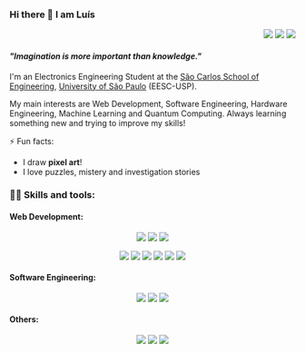 ### Hi there 👋 I am Luís

<div align="right">

[![](https://img.shields.io/badge/linkedin-%230077B5.svg?&logo=linkedin&logoColor=white)](https://linkedin.com/in/lfvperes)
[![](https://img.shields.io/badge/instagram-%23E4405F.svg?&logo=instagram&logoColor=white)](https://instagram.com/lfvperes)
[![](https://img.shields.io/badge/gmail-%23FFFFFF.svg?&logo=gmail&logoColor=%23D14836)](mailto:luisfvperes@gmail.com)
<!--- [![](https://img.shields.io/badge/twitter-%231DA1F2.svg?&logo=twitter&logoColor=white)](https://twitter.com/lfvperes) --->

</div>

#### _"Imagination is more important than knowledge."_
I'm an Electronics Engineering Student at the [São Carlos School of Engineering](https://eesc.usp.br/en/), [University of São Paulo](https://www5.usp.br/#english) (EESC-USP). 

My main interests are Web Development, Software Engineering, Hardware Engineering, Machine Learning and Quantum Computing. Always learning something new and trying to improve my skills!

⚡ Fun facts: 
- I draw **pixel art**!
- I love puzzles, mistery and investigation stories

### 👩‍💻 **Skills and tools:**
#### Web Development:
<div align="center">

![](https://img.shields.io/badge/html-%23E34F26.svg?&style=for-the-badge&logo=html5&logoColor=white)
![](https://img.shields.io/badge/css-%231572B6.svg?&style=for-the-badge&logo=css3&logoColor=white)
![](https://img.shields.io/badge/javascript-%23292610.svg?&style=for-the-badge&logo=javascript&logoColor=%23FCDC00)

![](https://img.shields.io/badge/node.js-%2343853D.svg?&style=for-the-badge&logo=node.js&logoColor=white)
![](https://img.shields.io/badge/react.js-%23282C34.svg?&style=for-the-badge&logo=react&logoColor=%2361DAFB)
![](https://img.shields.io/badge/vue.js-%2335495E.svg?&style=for-the-badge&logo=vue.js&logoColor=%2341B883)
![](https://img.shields.io/badge/bootstrap-%237952B3.svg?&style=for-the-badge&logo=bootstrap&logoColor=white)
![](https://img.shields.io/badge/adobe%20xd-%23470137.svg?&style=for-the-badge&logo=adobe-xd&logoColor=%23FF61F6)
![](https://img.shields.io/badge/selenium-%2343B02A.svg?&style=for-the-badge&logo=selenium&logoColor=white)

</div>

#### Software Engineering:
<div align="center">

![](https://img.shields.io/badge/python-%231C3B56.svg?&style=for-the-badge&logo=python&logoColor=%23FFD343)
![](https://img.shields.io/badge/C/C++-%2300599C.svg?&style=for-the-badge&logo=c%2B%2B&logoColor=white)
![](https://img.shields.io/badge/c%20%23-%23239120.svg?&style=for-the-badge&logo=c-sharp&logoColor=white)


</div>

#### Others:
<div align="center">

![](https://img.shields.io/badge/git-%23F54D27.svg?&style=for-the-badge&logo=git&logoColor=white)
![](https://img.shields.io/badge/vs%20code-%232C2C32.svg?&style=for-the-badge&logo=visual-studio-code&logoColor=%23007ACC)
![](https://img.shields.io/badge/tensorflow-%23425066.svg?&style=for-the-badge&logo=tensorflow&logoColor=%23FF6F00)
<!---
![](https://img.shields.io/badge/adobe%20photoshop-%23001E36.svg?&style=for-the-badge&logo=adobe-photoshop&logoColor=%2331A8FF)
![](https://img.shields.io/badge/adobe%20illustrator-%23330000.svg?&style=for-the-badge&logo=adobe-illustrator&logoColor=%23FF9A00)
![](https://img.shields.io/badge/adobe%20indesign-%2349021F.svg?&style=for-the-badge&logo=adobe-indesign&logoColor=%23FF3366)

![](https://img.shields.io/badge/ms%20excel-%23217346.svg?&style=for-the-badge&logo=microsoft-excel&logoColor=white)
![](https://img.shields.io/badge/ms%20word-%232B579A.svg?&style=for-the-badge&logo=microsoft-word&logoColor=white)
![](https://img.shields.io/badge/ms%20powerpoint-%23B7472A.svg?&style=for-the-badge&logo=microsoft-powerpoint&logoColor=white)

![](https://img.shields.io/badge/matlab-%230076A8.svg?&style=for-the-badge&logo=mathworks&logoColor=%23C05708)
![](https://img.shields.io/badge/autodesk-%230696D7.svg?&style=for-the-badge&logo=autodesk&logoColor=white)
--->
</div>

